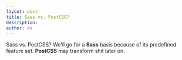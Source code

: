```yaml
---
layout: post
title: Sass vs. PostCSS?
description:
author: ds
---
```


Sass vs. PostCSS? We'll go for a __Sass__ basis because of its predefined feature set. __PostCSS__ may transform shit later on.
